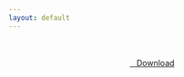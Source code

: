 ```yaml
---
layout: default
---
```


<br />

<br />

<center>
<a href="https://drive.google.com/uc?authuser=0&id=1tK_voHLvpzVTZ8T6ZGhpz3xAlCYkK-92&export=download" class="hbt"><i class="fa fa-chevron-down" aria-hidden="true"></i>&nbsp; &nbsp;Download</a>
</center><br />

<br />
